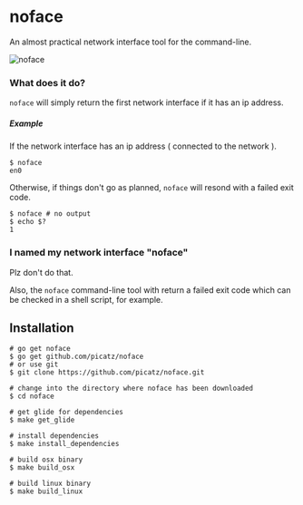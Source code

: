 # noface

An almost practical network interface tool for the command-line.

![noface](https://i.imgur.com/YTnFXRg.gif)

### What does it do?

`noface` will simply return the first network interface if it has an ip address.

##### Example

If the network interface has an ip address ( connected to the network ).
```shell
$ noface
en0
```

Otherwise, if things don't go as planned, `noface` will resond with a failed exit code.
```shell
$ noface # no output
$ echo $?
1
```

### I named my network interface "noface"

Plz don't do that. 

Also, the `noface` command-line tool with return a failed exit code which can be checked in a shell script, for example.

## Installation

```shell
# go get noface
$ go get github.com/picatz/noface
# or use git
$ git clone https://github.com/picatz/noface.git

# change into the directory where noface has been downloaded
$ cd noface

# get glide for dependencies
$ make get_glide

# install dependencies
$ make install_dependencies

# build osx binary
$ make build_osx

# build linux binary
$ make build_linux
```
